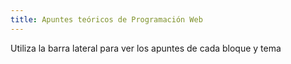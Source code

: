 ```yaml
---
title: Apuntes teóricos de Programación Web
---
```


Utiliza la barra lateral para ver los apuntes de cada bloque y tema